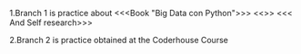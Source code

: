 1.Branch 1 is practice about <<<Book "Big Data con Python">>> <<<Things learnt in Data science Course by Couderhouse>>> <<< And Self research>>>

2.Branch 2 is practice obtained at the Coderhouse Course

